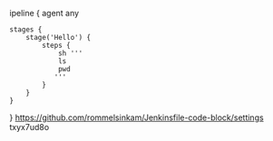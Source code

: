 ipeline {
    agent any

    stages {
        stage('Hello') {
            steps {
                sh '''
                ls 
                pwd
               '''
            }
        }
    }
}
https://github.com/rommelsinkam/Jenkinsfile-code-block/settings
txyx7ud8o
